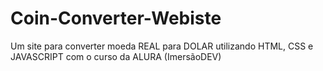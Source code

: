 # Coin-Converter-Webiste
Um site para converter moeda REAL para DOLAR utilizando HTML, CSS e JAVASCRIPT com o curso da ALURA (ImersãoDEV)
